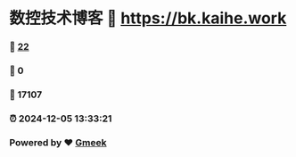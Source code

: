 # 数控技术博客 :link: https://bk.kaihe.work 
### :page_facing_up: [22](https://bk.kaihe.work/tag.html) 
### :speech_balloon: 0 
### :hibiscus: 17107 
### :alarm_clock: 2024-12-05 13:33:21 
### Powered by :heart: [Gmeek](https://github.com/Meekdai/Gmeek)
